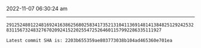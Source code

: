 2022-11-07 06:30:24 am

---

`29125248012248169241638625680258341735213104113691481413848251292425328311567324832767020924152202554725264601157992286335111927`

`Latest commit SHA is: 2203b655359ae803773038b104ad465360e701ea `
